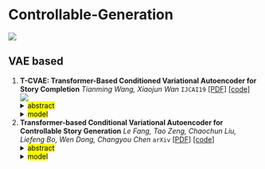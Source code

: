 # Controllable-Generation

![](https://img.shields.io/badge/Status-building-brightgreen)


## VAE based
1. **T-CVAE: Transformer-Based Conditioned Variational Autoencoder for Story Completion** *Tianming Wang, Xiaojun Wan* `IJCAI19` [[PDF]](https://www.ijcai.org/proceedings/2019/0727.pdf) [[code]](https://github.com/sodawater/T-CVAE) ![](https://img.shields.io/badge/Generation-Story%20Infilling-orange)<details> <summary><mark>abstract</mark></summary> Story completion is a very challenging task of generating the missing plot for an incomplete story, which requires not only understanding but also inference of the given contextual clues. In this paper, we present a novel conditional variational autoencoder based on Transformer for missing plot generation. Our model uses shared attention layers for encoder and decoder, which make the most of the contextual clues, and a latent variable for learning the distribution of coherent story plots. Through drawing samples from the learned distribution, diverse reasonable plots can be generated. Both automatic and manual evaluations show that our model generates better story plots than stateof-the-art models in terms of readability, diversity and coherence.</details> <details> <summary><mark>model</mark></summary>![]() </details>
2. **Transformer-based Conditional Variational Autoencoder for Controllable Story Generation** *Le Fang, Tao Zeng, Chaochun Liu, Liefeng Bo, Wen Dong, Changyou Chen* `arXiv` [[PDF]](https://arxiv.org/pdf/2101.00828v1.pdf) [[code]](https://github.com/fangleai/TransformerCVAE) <details> <summary><mark>abstract</mark></summary> We investigate large-scale latent variable models (LVMs) for neural story generation—an under-explored application for open-domain long text—with objectives in two threads: gener- ation effectiveness and controllability. LVMs, especially the variational autoencoder (VAE), have achieved both effective and controllable generation through exploiting flexible distri- butional latent representations. Recently, Transformers and its variants have achieved remarkable effectiveness without explicit latent representation learning, thus lack satisfying con- trollability in generation. In this paper, we advocate to revive latent variable modeling, essentially the power of representa- tion learning, in the era of Transformers to enhance controlla- bility without hurting state-of-the-art generation effectiveness. Specifically, we integrate latent representation vectors with a Transformer-based pre-trained architecture to build condi- tional variational autoencoder (CVAE). Model components such as encoder, decoder and the variational posterior are all built on top of pre-trained language models—GPT2 specifi- cally in this paper. Experiments demonstrate state-of-the-art conditional generation ability of our model, as well as its ex- cellent representation learning capability and controllability.</details> <details> <summary><mark>model</mark></summary>![]() </details>

